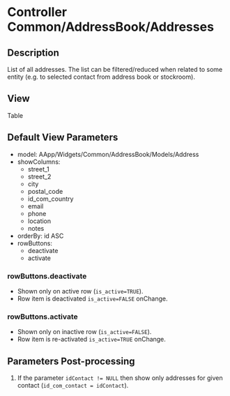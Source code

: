 # Controller Common/AddressBook/Addresses

## Description

List of all addresses. The list can be filtered/reduced when related to some entity (e.g. to selected contact from address book or stockroom).

## View

Table

## Default View Parameters

* model: AApp/Widgets/Common/AddressBook/Models/Address
* showColumns:
  * street_1
  * street_2
  * city
  * postal_code
  * id_com_country
  * email
  * phone
  * location
  * notes
* orderBy: id ASC
* rowButtons:
  * deactivate
  * activate

### rowButtons.deactivate
* Shown only on active row (`is_active=TRUE`).
* Row item is deactivated `is_active=FALSE` onChange.

### rowButtons.activate
* Shown only on inactive row (`is_active=FALSE`).
* Row item is re-activated `is_active=TRUE` onChange.

## Parameters Post-processing
1. If the parameter `idContact != NULL` then show only addresses for given contact (`id_com_contact = idContact`).
  